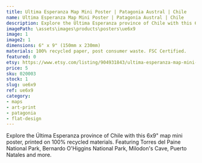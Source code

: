 ```yaml
---
title: Ultima Esperanza Map Mini Poster | Patagonia Austral | Chile
name: Ultima Esperanza Map Mini Poster | Patagonia Austral | Chile
description: Explore the Última Esperanza province of Chile with this 6x9" map mini poster, printed on 100% recycled materials.
imagePath: \assets\images\products\posters\ue6x9
image: 1
image2: 1
dimensions: 6" x 9" (150mm x 230mm)
materials: 100% recycled paper, post consumer waste. FSC Certified.
featured: 0
etsy: https://www.etsy.com/listing/904931843/ultima-esperanza-map-mini-poster
price: 5
sku: 020003
stock: 1
slug: ue6x9
ref: ue6x9
category:
- maps
- art-print
- patagonia
- flat-design
---
```

Explore the Última Esperanza province of Chile with this 6x9" map mini poster, printed on 100% recycled materials. Featuring Torres del Paine National Park, Bernardo O'Higgins National Park, Milodon's Cave, Puerto Natales and more.
